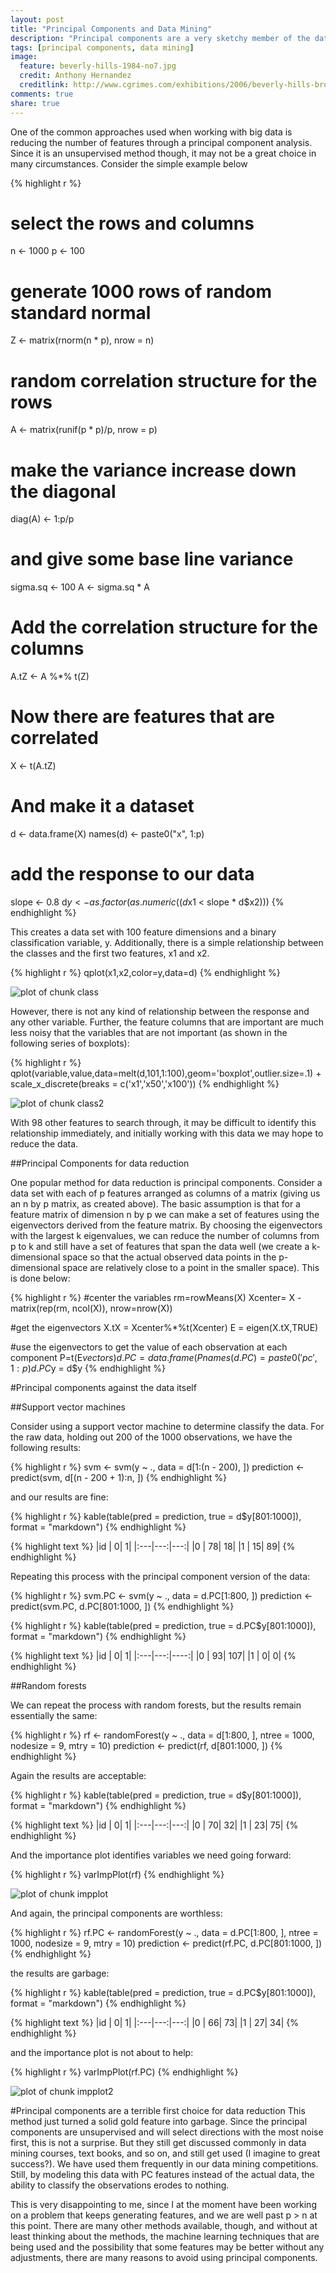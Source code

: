 ```yaml
---
layout: post
title: "Principal Components and Data Mining"
description: "Principal components are a very sketchy member of the data mining tool set."
tags: [principal components, data mining]
image:
  feature: beverly-hills-1984-no7.jpg
  credit: Anthony Hernandez
  creditlink: http://www.cgrimes.com/exhibitions/2006/beverly-hills-broadway/
comments: true
share: true
---
```




One of the common approaches used when working with big data is 
reducing the number of features through a principal component analysis.
Since it is an unsupervised method though, it may not be a great choice in many 
circumstances. Consider the simple example below




{% highlight r %}
# select the rows and columns
n <- 1000
p <- 100

# generate 1000 rows of random standard normal
Z <- matrix(rnorm(n * p), nrow = n)

# random correlation structure for the rows
A <- matrix(runif(p * p)/p, nrow = p)

# make the variance increase down the diagonal
diag(A) <- 1:p/p

# and give some base line variance
sigma.sq <- 100
A <- sigma.sq * A

# Add the correlation structure for the columns
A.tZ <- A %*% t(Z)

# Now there are features that are correlated
X <- t(A.tZ)

# And make it a dataset
d <- data.frame(X)
names(d) <- paste0("x", 1:p)

# add the response to our data
slope <- 0.8
d$y <- as.factor(as.numeric((d$x1 < slope * d$x2)))
{% endhighlight %}

This creates a data set with 100 feature dimensions and a binary classification variable, y.
Additionally, there is a simple relationship between the
classes and the first two features, x1 and x2.


{% highlight r %}
   qplot(x1,x2,color=y,data=d)
{% endhighlight %}

<img src="../images/10-29-thoughts-class.png" title="plot of chunk class" alt="plot of chunk class" style="display: block; margin: auto;" />

However, there is not any kind of relationship between the response and any other
variable. Further, the feature columns that are important are much less noisy that the variables
that are not important (as shown in the following series of boxplots):

{% highlight r %}
   qplot(variable,value,data=melt(d,101,1:100),geom='boxplot',outlier.size=.1) + scale_x_discrete(breaks = c('x1','x50','x100'))
{% endhighlight %}

<img src="../images/10-29-thoughts-class2.png" title="plot of chunk class2" alt="plot of chunk class2" style="display: block; margin: auto;" />

With 98 other features to search through, it may be difficult to
identify this relationship immediately, and initially working with this data
we may hope to reduce the data. 

##Principal Components for data reduction

One popular method for data reduction is principal components. 
Consider a data set with each of p features arranged as columns 
of a matrix (giving us an n by p matrix, as created above).
The basic assumption is 
that for a feature matrix of dimension n by p we can make a set of features 
using the eigenvectors derived from the feature matrix.
By choosing the eigenvectors with the largest k eigenvalues, we can reduce the
number of columns from p to k and still have a set of features that span
the data well (we create a k-dimensional space so that the actual observed
data points in the p-dimensional space are relatively close to a point 
in the smaller space). This is done below:

<!-- plot: R plot (results in document) -->

{% highlight r %}
   #center the variables
   rm=rowMeans(X)
   Xcenter= X - matrix(rep(rm, ncol(X)), nrow=nrow(X))

   #get the eigenvectors
   X.tX = Xcenter%*%t(Xcenter)
   E = eigen(X.tX,TRUE)

   #use the eigenvectors to get the value of each observation at each component
   P=t(E$vectors)
   d.PC = data.frame(P%*%Xcenter)
   names(d.PC) = paste0('pc',1:p)
   d.PC$y = d$y
{% endhighlight %}

<!-- http://psych.colorado.edu/wiki/lib/exe/fetch.php?media=labs:learnr:emily_-_principal_components_analysis_in_r:pca_how_to.pdf -->

#Principal components against the data itself

##Support vector machines

Consider using a support vector machine to determine classify
the data. For the raw data, holding out 200 of the 1000 observations,
we have the following results:
<!-- svm: R code (No Results in Document) -->

{% highlight r %}
svm <- svm(y ~ ., data = d[1:(n - 200), ])
prediction <- predict(svm, d[(n - 200 + 1):n, ])
{% endhighlight %}

and our results are fine:

{% highlight r %}
kable(table(pred = prediction, true = d$y[801:1000]), 
    format = "markdown")
{% endhighlight %}



{% highlight text %}
|id  |   0|   1|
|:---|---:|---:|
|0   |  78|  18|
|1   |  15|  89|
{% endhighlight %}


Repeating this process with the principal component version of the data:

{% highlight r %}
svm.PC <- svm(y ~ ., data = d.PC[1:800, ])
prediction <- predict(svm.PC, d.PC[801:1000, ])
{% endhighlight %}



{% highlight r %}
kable(table(pred = prediction, true = d.PC$y[801:1000]), 
    format = "markdown")
{% endhighlight %}



{% highlight text %}
|id  |   0|    1|
|:---|---:|----:|
|0   |  93|  107|
|1   |   0|    0|
{% endhighlight %}


##Random forests
<!-- randomForest: R code (No Results in Document) -->
We can repeat the process with random forests, but the results remain essentially the same:

{% highlight r %}
rf <- randomForest(y ~ ., data = d[1:800, ], ntree = 1000, 
    nodesize = 9, mtry = 10)
prediction <- predict(rf, d[801:1000, ])
{% endhighlight %}

Again the results are acceptable:

{% highlight r %}
kable(table(pred = prediction, true = d$y[801:1000]), 
    format = "markdown")
{% endhighlight %}



{% highlight text %}
|id  |   0|   1|
|:---|---:|---:|
|0   |  70|  32|
|1   |  23|  75|
{% endhighlight %}

And the importance plot identifies variables we need going forward:

{% highlight r %}
   varImpPlot(rf)
{% endhighlight %}

<img src="../images/10-29-thoughts-impplot.png" title="plot of chunk impplot" alt="plot of chunk impplot" style="display: block; margin: auto;" />


And again, the principal components are worthless:
<!-- randomForest: R code (No Results in Document) -->

{% highlight r %}
rf.PC <- randomForest(y ~ ., data = d.PC[1:800, ], 
    ntree = 1000, nodesize = 9, mtry = 10)
prediction <- predict(rf.PC, d.PC[801:1000, ])
{% endhighlight %}

the results are garbage:

{% highlight r %}
kable(table(pred = prediction, true = d.PC$y[801:1000]), 
    format = "markdown")
{% endhighlight %}



{% highlight text %}
|id  |   0|   1|
|:---|---:|---:|
|0   |  66|  73|
|1   |  27|  34|
{% endhighlight %}

and the importance plot is not about to help:

{% highlight r %}
   varImpPlot(rf.PC)
{% endhighlight %}

<img src="../images/10-29-thoughts-impplot2.png" title="plot of chunk impplot2" alt="plot of chunk impplot2" style="display: block; margin: auto;" />


#Principal components are a terrible first choice for data reduction
This method just turned a solid gold feature into garbage. 
Since the principal components are unsupervised and will select
directions with the most noise first, this is not a surprise.
But they still get discussed commonly in data mining courses, text books,
and so on, and still get used (I imagine to great success?).
We have used them frequently in our data mining competitions.
Still, by modeling this data with PC features instead of the actual data,
the ability to classify the observations erodes to nothing.

This is very disappointing to me, since I at the moment have been working 
on a problem that keeps generating features, and we are well past p > n at
this point. There are many other methods available, though,
and without at least thinking about the methods, the machine learning
techniques that are being used and the possibility
that some features may be better without any adjustments,
there are many reasons to avoid using principal components.
